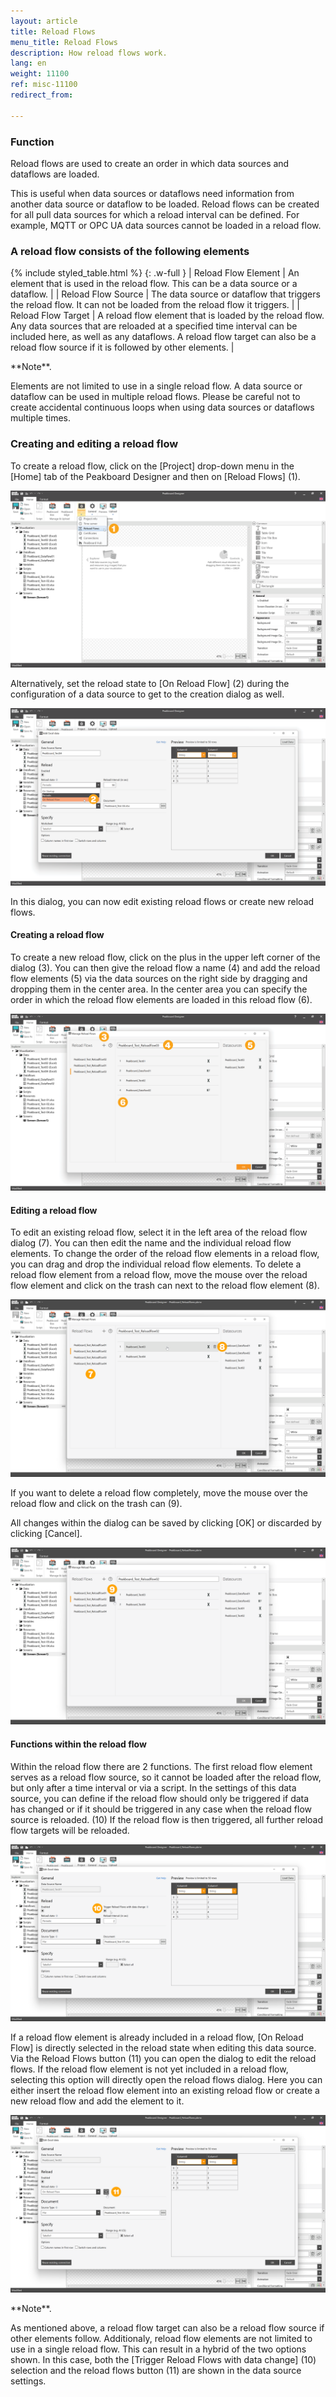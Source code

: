 ```yaml
---
layout: article
title: Reload Flows
menu_title: Reload Flows
description: How reload flows work.
lang: en
weight: 11100
ref: misc-11100
redirect_from:

---
```

### Function

Reload flows are used to create an order in which data sources and dataflows are loaded. 

This is useful when data sources or dataflows need information from another data source or dataflow to be loaded. 
Reload flows can be created for all pull data sources for which a reload interval can be defined. 
For example, MQTT or OPC UA data sources cannot be loaded in a reload flow.


### A reload flow consists of the following elements

{% include styled_table.html %}
{: .w-full }
| Reload Flow Element | An element that is used in the reload flow. This can be a data source or a dataflow. |
| Reload Flow Source | The data source or dataflow that triggers the reload flow. It can not be loaded from the reload flow it triggers. |
| Reload Flow Target | A reload flow element that is loaded by the reload flow. Any data sources that are reloaded at a specified time interval can be included here, as well as any dataflows. A reload flow target can also be a reload flow source if it is followed by other elements. |

<div class="box-tip" markdown="1">**Note**.

Elements are not limited to use in a single reload flow.
A data source or dataflow can be used in multiple reload flows.
Please be careful not to create accidental continuous loops when using data sources or dataflows multiple times.
</div>


### Creating and editing a reload flow

To create a reload flow, click on the [Project] drop-down menu in the [Home] tab of the Peakboard Designer and then on [Reload Flows] (1).

![Create reload flow](/assets/images/misc/Reload_Flows/en_reloadflow-add.png)

Alternatively, set the reload state to [On Reload Flow] (2) during the configuration of a data source to get to the creation dialog as well.

![Create reload flow from data source](/assets/images/misc/Reload_Flows/en_reloadflow-add02.png)

In this dialog, you can now edit existing reload flows or create new reload flows.


#### Creating a reload flow
To create a new reload flow, click on the plus in the upper left corner of the dialog (3).
You can then give the reload flow a name (4) and add the reload flow elements (5) via the data sources on the right side by dragging and dropping them in the center area. 
In the center area you can specify the order in which the reload flow elements are loaded in this reload flow (6).

![Configure reload flows](/assets/images/misc/Reload_Flows/en_reloadflow-config.png)


#### Editing a reload flow
To edit an existing reload flow, select it in the left area of the reload flow dialog (7). 
You can then edit the name and the individual reload flow elements.
To change the order of the reload flow elements in a reload flow, you can drag and drop the individual reload flow elements. 
To delete a reload flow element from a reload flow, move the mouse over the reload flow element and click on the trash can next to the reload flow element (8).

![Edit reload flows](/assets/images/misc/Reload_Flows/en_reloadflow-config02.png)

If you want to delete a reload flow completely, move the mouse over the reload flow and click on the trash can (9).

All changes within the dialog can be saved by clicking [OK] or discarded by clicking [Cancel].

![Edit reload flows](/assets/images/misc/Reload_Flows/en_reloadflow-config03.png)


#### Functions within the reload flow
Within the reload flow there are 2 functions. 
The first reload flow element serves as a reload flow source, so it cannot be loaded after the reload flow, but only after a time interval or via a script. 
In the settings of this data source, you can define if the reload flow should only be triggered if data has changed or if it should be triggered in any case when the reload flow source is reloaded. (10)
If the reload flow is then triggered, all further reload flow targets will be reloaded.

![Configure data source](/assets/images/misc/Reload_Flows/en_reloadflow-datasource01.png)

If a reload flow element is already included in a reload flow, [On Reload Flow] is directly selected in the reload state when editing this data source.
Via the Reload Flows button (11) you can open the dialog to edit the reload flows.
If the reload flow element is not yet included in a reload flow, selecting this option will directly open the reload flows dialog.
Here you can either insert the reload flow element into an existing reload flow or create a new reload flow and add the element to it.

![Configure data source](/assets/images/misc/Reload_Flows/en_reloadflow-datasource02.png)

<div class="box-tip" markdown="1">**Note**.

As mentioned above, a reload flow target can also be a reload flow source if other elements follow.
Additionaly, reload flow elements are not limited to use in a single reload flow.
This can result in a hybrid of the two options shown.
In this case, both the [Trigger Reload Flows with data change] (10) selection and the reload flows button (11) are shown in the data source settings.
</div>